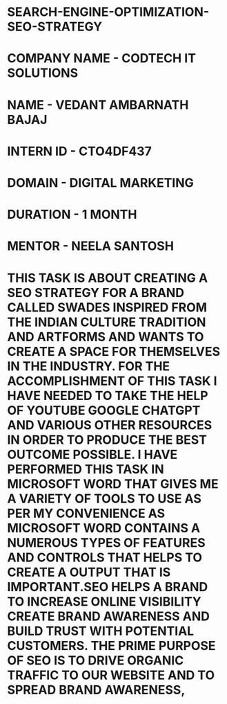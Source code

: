 # SEARCH-ENGINE-OPTIMIZATION-SEO-STRATEGY
# COMPANY NAME - CODTECH IT SOLUTIONS 
# NAME - VEDANT AMBARNATH BAJAJ
# INTERN ID - CTO4DF437
# DOMAIN - DIGITAL MARKETING 
# DURATION - 1 MONTH 
# MENTOR - NEELA SANTOSH
# THIS TASK IS ABOUT CREATING A SEO STRATEGY FOR A BRAND CALLED SWADES INSPIRED FROM THE INDIAN CULTURE TRADITION AND ARTFORMS AND WANTS TO CREATE A SPACE FOR THEMSELVES IN THE INDUSTRY. FOR THE ACCOMPLISHMENT OF THIS TASK I HAVE NEEDED TO TAKE THE HELP OF YOUTUBE GOOGLE CHATGPT AND VARIOUS OTHER RESOURCES IN ORDER TO PRODUCE THE BEST OUTCOME POSSIBLE. I HAVE PERFORMED THIS TASK IN MICROSOFT WORD THAT GIVES ME A VARIETY OF TOOLS TO USE AS PER MY CONVENIENCE AS MICROSOFT WORD CONTAINS A NUMEROUS TYPES OF FEATURES AND CONTROLS THAT HELPS TO CREATE A OUTPUT THAT IS IMPORTANT.SEO HELPS A BRAND TO INCREASE ONLINE VISIBILITY CREATE BRAND AWARENESS AND BUILD TRUST WITH POTENTIAL CUSTOMERS. THE PRIME PURPOSE OF SEO IS TO DRIVE ORGANIC TRAFFIC TO OUR WEBSITE AND TO SPREAD BRAND AWARENESS,
